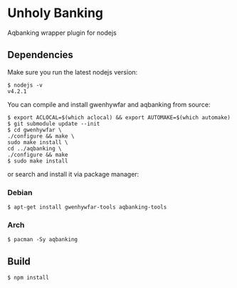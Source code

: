 # Unholy Banking

Aqbanking wrapper plugin for nodejs

## Dependencies

Make sure you run the latest nodejs version:

    $ nodejs -v
    v4.2.1

You can compile and install gwenhywfar and aqbanking from source:

    $ export ACLOCAL=$(which aclocal) && export AUTOMAKE=$(which automake)
    $ git submodule update --init
    $ cd gwenhywfar \
    ./configure && make \
    sudo make install \
    cd ../aqbanking \
    ./configure && make
    $ sudo make install

or search and install it via package manager:

### Debian

    $ apt-get install gwenhywfar-tools aqbanking-tools

### Arch

    $ pacman -Sy aqbanking

## Build

    $ npm install
